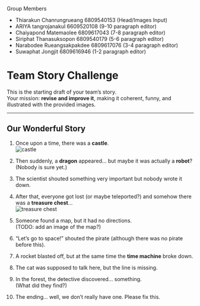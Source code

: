 Group Members
- Thiarakun Chanrungrueang 6809540153 (Head/Images Input)
- ARIYA tangrojanakul 6609520108 (9-10 paragraph editor)
- Chaiyapond Matemaolee 6809617043 (7-8 paragraph editor)
- Siriphat Thanasuksopon 6809540179 (5-6 paragraph editor)
- Narabodee Rueangsakpakdee 6809617076 (3-4 paragraph editor)
- Suwaphat Jongjit 6809616946 (1-2 paragraph editor)

# Team Story Challenge

This is the starting draft of your team’s story.  
Your mission: **revise and improve it**, making it coherent, funny, and illustrated with the provided images.

---

## Our Wonderful Story

1. Once upon a time, there was a **castle**.  
   ![castle](img1.png)

2. Then suddenly, a **dragon** appeared… but maybe it was actually a **robot**?  
   (Nobody is sure yet.)

3. The scientist shouted something very important but nobody wrote it down.  

4. After that, everyone got lost (or maybe teleported?) and somehow there was a **treasure chest**…  
   ![treasure chest](img2.png)

5. Someone found a map, but it had no directions.  
   (TODO: add an image of the map?)  

6. “Let’s go to space!” shouted the pirate (although there was no pirate before this).  

7. A rocket blasted off, but at the same time the **time machine** broke down.  

8. The cat was supposed to talk here, but the line is missing.  

9. In the forest, the detective discovered… something.  
   (What did they find?)  

10. The ending… well, we don’t really have one. Please fix this.
